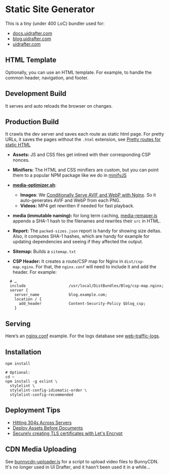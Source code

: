 # Static Site Generator

This is a tiny (under 400 LoC) bundler used for:
- [docs.uidrafter.com](https://docs.uidrafter.com)
- [blog.uidrafter.com](https://blog.uidrafter.com)
- [uidrafter.com](https://uidrafter.com)


## HTML Template
Optionally, you can use an HTML template. For example,
to handle the common header, navigation, and footer.


## Development Build
It serves and auto reloads the browser on changes.


## Production Build
It crawls the dev server and saves each route as static html page. For pretty
URLs, it saves the pages without the `.html` extension, see [Pretty routes
for static HTML](https://blog.uidrafter.com/pretty-routes-for-static-html)

- **Assets:** JS and CSS files get inlined with their corresponding CSP nonces.

- **Minifiers:** The HTML and CSS minifiers are custom, but you can point them to
  a popular NPM package like we do in [minifyJS](./minifyJS.js)

- [**media-optimizer.sh**](./media-optimizer.sh):
    - **Images**: We [Conditionally Serve AVIF and WebP with
      Nginx](https://blog.uidrafter.com/conditional-avif-for-video-posters). So
      it auto-generates AVIF and WebP from each PNG.
    - **Videos:** MP4 get rewritten if needed for fast playback.

- **media (immutable naming):** for long term caching,
  [media-remaper.js](./media-remaper.js) appends a SHA-1
  hash to the filenames and rewrites their `src` in HTML.

- **Report:** The `packed-sizes.json` report is handy for showing size
  deltas. Also, it computes SHA-1 hashes, which are handy for example
  for updating dependencies and seeing if they affected the output.

- **Sitemap:** Builds a `sitemap.txt`

- **CSP Header:** It creates a route/CSP map for Nginx in `dist/csp-map.nginx`.
  For that, the `nginx.conf` will need to include it and add the header. For example:
```confg
  # …
  include                   /usr/local/DistBundles/Blog/csp-map.nginx;
  server {
    server_name             blog.example.com;
    location / {
      add_header            Content-Security-Policy $blog_csp;
    }
```

## Serving
Here’s an
[nginx.conf](https://github.com/uxtely/ops-utils/blob/main/location-server/jails/nginx_j/usr/local/etc/nginx/nginx.conf)
example. For the logs
database see [web-traffic-logs](https://github.com/uxtely/ops-utils/tree/main/web-traffic-logs/).


## Installation
```shell script
npm install

# Optional:
cd ~
npm install -g eslint \
  stylelint \
  stylelint-config-idiomatic-order \
  stylelint-config-recommended 
```


## Deployment Tips
- [Hitting 304s Across Servers](https://blog.uidrafter.com/hitting-304-across-servers)
- [Deploy Assets Before Documents](https://blog.uidrafter.com/deploy-assets-before-documents)
- [Securely creating TLS certificates with Let's Encrypt](https://blog.uidrafter.com/isolated-tls-certificate-creation)


## CDN Media Uploading
See [bunnycdn-uploader.js](../bunnycdn-uploader.js) for a script to upload video files to BunnyCDN.
It's no longer used in UI Drafter, and it hasn't been used it in a while…
